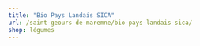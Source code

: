 ```yaml
---
title: "Bio Pays Landais SICA"
url: /saint-geours-de-maremne/bio-pays-landais-sica/
shop: légumes
---
```

